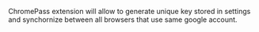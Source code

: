 ChromePass extension will allow to generate unique key stored in settings and
synchornize between all browsers that use same google account.